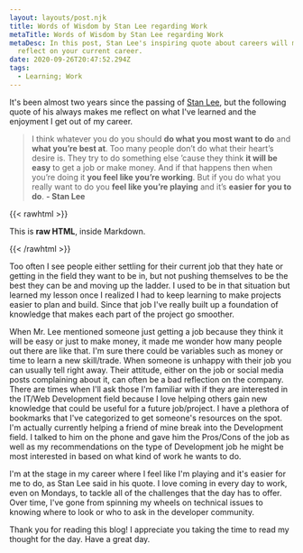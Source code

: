 ```yaml
---
layout: layouts/post.njk
title: Words of Wisdom by Stan Lee regarding Work
metaTitle: Words of Wisdom by Stan Lee regarding Work
metaDesc: In this post, Stan Lee's inspiring quote about careers will make you
  reflect on your current career.
date: 2020-09-26T20:47:52.294Z
tags:
  - Learning; Work
---
```

It's been almost two years since the passing of [Stan Lee](https://en.wikipedia.org/wiki/Stan_Lee), but the following quote of his always makes me reflect on what I've learned and the enjoyment I get out of my career.

> I think whatever you do you should **do what you most want to do** and **what you’re best at**. Too many people don’t do what their heart’s desire is. They try to do something else ’cause they think **it will be easy** to get a job or make money. And if that happens then when you’re doing it **you feel like you’re working**. But if you do what you really want to do you **feel like you’re playing** and it’s **easier for you to do**. **\- Stan Lee**

{{< rawhtml >}}
  <p class="speshal-fancy-custom">
    This is <strong>raw HTML</strong>, inside Markdown.
  </p>
{{< /rawhtml >}}

Too often I see people either settling for their current job that they hate or getting in the field they want to be in, but not pushing themselves to be the best they can be and moving up the ladder. I used to be in that situation but learned my lesson once I realized I had to keep learning to make projects easier to plan and build. Since that job I've really built up a foundation of knowledge that makes each part of the project go smoother.

When Mr. Lee mentioned someone just getting a job because they think it will be easy or just to make money, it made me wonder how many people out there are like that. I'm sure there could be variables such as money or time to learn a new skill/trade. When someone is unhappy with their job you can usually tell right away. Their attitude, either on the job or social media posts complaining about it, can often be a bad reflection on the company. There are times when I'll ask those I'm familiar with if they are interested in the IT/Web Development field because I love helping others gain new knowledge that could be useful for a future job/project. I have a plethora of bookmarks that I've categorized to get someone's resources on the spot. I'm actually currently helping a friend of mine break into the Development field. I talked to him on the phone and gave him the Pros/Cons of the job as well as my recommendations on the type of Development job he might be most interested in based on what kind of work he wants to do.

I'm at the stage in my career where I feel like I'm playing and it's easier for me to do, as Stan Lee said in his quote. I love coming in every day to work, even on Mondays, to tackle all of the challenges that the day has to offer. Over time, I've gone from spinning my wheels on technical issues to knowing where to look or who to ask in the developer community.

Thank you for reading this blog! I appreciate you taking the time to read my thought for the day. Have a great day.
